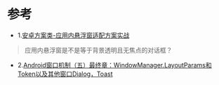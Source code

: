 # 参考
- 1.[安卓方案类-应用内悬浮窗适配方案实战](https://juejin.cn/post/6911582503212384263)
> 应用内悬浮窗是不是等于背景透明且无焦点的对话框？
- 2.[Android窗口机制（五）最终章：WindowManager.LayoutParams和Token以及其他窗口Dialog，Toast](https://www.jianshu.com/p/bac61386d9bf)
